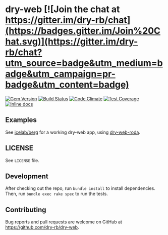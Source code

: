 [gem]: https://rubygems.org/gems/dry-web
[travis]: https://travis-ci.org/dry-rb/dry-web
[codeclimate]: https://codeclimate.com/github/dry-rb/dry-web
[inchpages]: http://inch-ci.org/github/dry-rb/dry-web/

# dry-web [![Join the chat at https://gitter.im/dry-rb/chat](https://badges.gitter.im/Join%20Chat.svg)](https://gitter.im/dry-rb/chat?utm_source=badge&utm_medium=badge&utm_campaign=pr-badge&utm_content=badge)

[![Gem Version](https://badge.fury.io/rb/dry-web.svg)][gem]
[![Build Status](https://travis-ci.org/dry-rb/dry-web.svg?branch=master)][travis]
[![Code Climate](https://codeclimate.com/github/dry-rb/dry-web/badges/gpa.svg)][codeclimate]
[![Test Coverage](https://codeclimate.com/github/dry-rb/dry-web/badges/coverage.svg)][codeclimate]
[![Inline docs](http://inch-ci.org/github/dry-rb/dry-web.svg?branch=master&style=flat)][inchpages]

## Examples

See [icelab/berg](https://github.com/icelab/berg) for a working dry-web app, using [dry-web-roda](https://github.com/dry-rb/dry-web-roda).

## LICENSE

See `LICENSE` file.

## Development

After checking out the repo, run `bundle install` to install dependencies. Then, run
`bundle exec rake spec` to run the tests.

## Contributing

Bug reports and pull requests are welcome on GitHub at https://github.com/dry-rb/dry-web.
